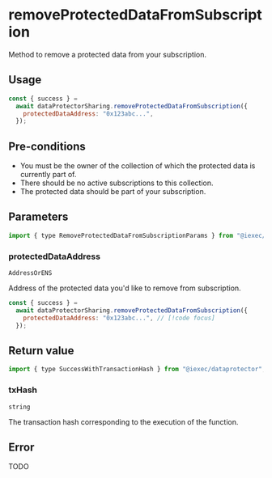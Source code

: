 # removeProtectedDataFromSubscription

Method to remove a protected data from your subscription.

## Usage

```js
const { success } =
  await dataProtectorSharing.removeProtectedDataFromSubscription({
    protectedDataAddress: "0x123abc...",
  });
```

## Pre-conditions

- You must be the owner of the collection of which the protected data is currently part of.
- There should be no active subscriptions to this collection.
- The protected data should be part of your subscription.

## Parameters

```js
import { type RemoveProtectedDataFromSubscriptionParams } from "@iexec/dataprotector";
```

### protectedDataAddress

`AddressOrENS`

Address of the protected data you'd like to remove from subscription.

```js
const { success } =
  await dataProtectorSharing.removeProtectedDataFromSubscription({
    protectedDataAddress: "0x123abc...", // [!code focus]
  });
```

## Return value

```js
import { type SuccessWithTransactionHash } from "@iexec/dataprotector";
```

### txHash

`string`

The transaction hash corresponding to the execution of the function.

## Error

TODO
